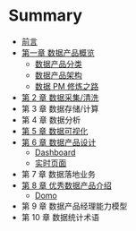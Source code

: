 # Summary

* [前言](README.md)
* [第一章 数据产品概览](di-yi-zhang-shu-ju-chan-pin-gai-lan.md)
  * [数据产品分类](di-yi-zhang-shu-ju-chan-pin-gai-lan/shu-ju-chan-pin-fen-lei.md)
  * [数据产品架构](di-yi-zhang-shu-ju-chan-pin-gai-lan/shu-ju-chan-pin-jia-gou.md)
  * [数据 PM 修炼之路](di-yi-zhang-shu-ju-chan-pin-gai-lan/shu-ju-chan-pin-xiu-lian-zhi-lu.md)
* [第 2 章 数据采集/清洗](di-2-zhang-shu-ju-cai-96c6-qing-xi.md)
* 第 3 章 数据存储/计算
* 第 4 章 数据分析
* [第 5 章 数据可视化](di-5-zhang-shu-ju-ke-shi-hua.md)
* [第 6 章 数据产品设计](di-6-zhang-shu-ju-chan-pin-she-ji.md)
  * [Dashboard](dashboard-she-ji.md)
  * [实时页面](di-6-zhang-shu-ju-chan-pin-she-ji/shi-shi-ye-mian.md)
* 第 7 章 数据落地业务
* [第 8 章 优秀数据产品介绍](di-8-zhang-you-xiu-shu-ju-chan-pin-jie-shao.md)
  * [Domo](di-8-zhang-you-xiu-shu-ju-chan-pin-jie-shao/domo.md)
* 第 9 章 数据产品经理能力模型
* 第 10 章 数据统计术语

